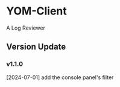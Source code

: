 # YOM-Client
A Log Reviewer


## Version Update

### v1.1.0

[2024-07-01] add the console panel's filter
